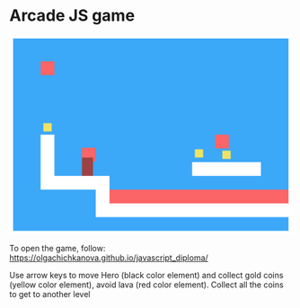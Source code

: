 Arcade JS game
===

![Внешний вид игры](./res/preview.png)

To open the game, follow: https://olgachichkanova.github.io/javascript_diploma/

Use arrow keys to move Hero (black color element) and collect gold coins (yellow color element), avoid lava (red color element).
Collect all the coins to get to another level
